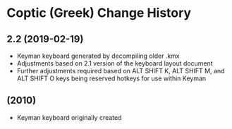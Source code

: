 Coptic (Greek) Change History
====================

2.2 (2019-02-19)
----------------
* Keyman keyboard generated by decompiling older .kmx 
* Adjustments based on 2.1 version of the keyboard layout document
* Further adjustments required based on ALT SHIFT K, ALT SHIFT M, and 
  ALT SHIFT O keys being reserved hotkeys for use within Keyman
  
(2010)
----------------
* Keyman keyboard originally created 


